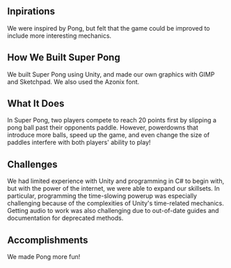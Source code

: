 ## Inpirations
We were inspired by Pong, but felt that the game could be improved to include more interesting mechanics. 

## How We Built Super Pong
We built Super Pong using Unity, and made our own graphics with GIMP and Sketchpad. We also used the Azonix font.

## What It Does
In Super Pong, two players compete to reach 20 points first by slipping a pong ball past their opponents paddle. However, powerdowns that introduce more balls, speed up the game, and even change the size of paddles interfere with both players' ability to play!

## Challenges
We had limited experience with Unity and programming in C# to begin with, but with the power of the internet, we were able to expand our skillsets. In particular, programming the time-slowing powerup was especially challenging because of the complexities of Unity's time-related mechanics. Getting audio to work was also challenging due to out-of-date guides and documentation for deprecated methods.

## Accomplishments
We made Pong more fun!
